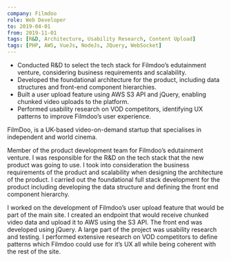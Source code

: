 ```yaml
---
company: Filmdoo
role: Web Developer
to: 2019-04-01
from: 2019-11-01
tags: [R&D, Architecture, Usability Research, Content Upload]
tags: [PHP, AWS, VueJs, NodeJs, JQuery, WebSocket]
---
```


<!--action-points-->

- Conducted R&D to select the tech stack for Filmdoo’s edutainment venture, considering business requirements and scalability.
- Developed the foundational architecture for the product, including data structures and front-end component hierarchies.
- Built a user upload feature using AWS S3 API and jQuery, enabling chunked video uploads to the platform.
- Performed usability research on VOD competitors, identifying UX patterns to improve Filmdoo’s user experience.  

<!--full-description-->

FilmDoo, is a UK-based video-on-demand startup that specialises in independent and world cinema.

Member of the product development team for Filmdoo’s edutainment venture. I was responsible for the R&D on the tech stack that the new product was going to use. I took into consideration the business requirements of the product and scalability when designing the architecture of the product. I carried out the foundational full stack development for the product including developing the data structure and defining the front end component hierarchy.

I worked on the development of Filmdoo’s user upload feature that would be part of the main site. I created an endpoint that would receive chunked video data and upload it to AWS using the S3 API. The front end was developed using jQuery. A large part of the project was usability research and testing. I performed extensive research on VOD competitors to define patterns which Filmdoo could use for it’s UX all while being coherent with the rest of the site.